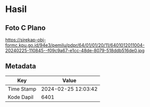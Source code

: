 # Hasil

## Foto C Plano

https://sirekap-obj-formc.kpu.go.id/94e3/pemilu/pdpr/64/01/01/20/11/6401012011004-20240225-110845--f09c9a67-e1cc-48de-8079-518ddb516de0.jpg


## Metadata

| Key        | Value               |
| ---------- | ------------------- |
| Time Stamp | 2024-02-25 12:03:42 |
| Kode Dapil | 6401                |



